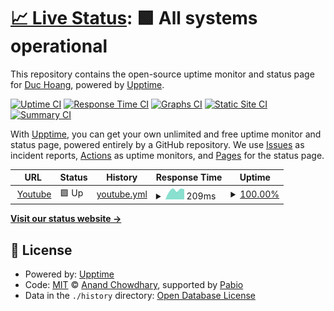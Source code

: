 # [📈 Live Status](https://theweezar.github.io/upptime-demo): <!--live status--> **🟩 All systems operational**

This repository contains the open-source uptime monitor and status page for [Duc Hoang](https://theweezar.github.io/upptime-demo), powered by [Upptime](https://github.com/upptime/upptime).

[![Uptime CI](https://github.com/theweezar/upptime-demo/workflows/Uptime%20CI/badge.svg)](https://github.com/theweezar/upptime-demo/actions?query=workflow%3A%22Uptime+CI%22)
[![Response Time CI](https://github.com/theweezar/upptime-demo/workflows/Response%20Time%20CI/badge.svg)](https://github.com/theweezar/upptime-demo/actions?query=workflow%3A%22Response+Time+CI%22)
[![Graphs CI](https://github.com/theweezar/upptime-demo/workflows/Graphs%20CI/badge.svg)](https://github.com/theweezar/upptime-demo/actions?query=workflow%3A%22Graphs+CI%22)
[![Static Site CI](https://github.com/theweezar/upptime-demo/workflows/Static%20Site%20CI/badge.svg)](https://github.com/theweezar/upptime-demo/actions?query=workflow%3A%22Static+Site+CI%22)
[![Summary CI](https://github.com/theweezar/upptime-demo/workflows/Summary%20CI/badge.svg)](https://github.com/theweezar/upptime-demo/actions?query=workflow%3A%22Summary+CI%22)

With [Upptime](https://upptime.js.org), you can get your own unlimited and free uptime monitor and status page, powered entirely by a GitHub repository. We use [Issues](https://github.com/theweezar/upptime-demo/issues) as incident reports, [Actions](https://github.com/theweezar/upptime-demo/actions) as uptime monitors, and [Pages](https://theweezar.github.io/upptime-demo) for the status page.

<!--start: status pages-->
<!-- This summary is generated by Upptime (https://github.com/upptime/upptime) -->
<!-- Do not edit this manually, your changes will be overwritten -->
<!-- prettier-ignore -->
| URL | Status | History | Response Time | Uptime |
| --- | ------ | ------- | ------------- | ------ |
| <img alt="" src="https://icons.duckduckgo.com/ip3/www.youtube.com.ico" height="13"> [Youtube](https://www.youtube.com/) | 🟩 Up | [youtube.yml](https://github.com/theweezar/upptime-demo/commits/HEAD/history/youtube.yml) | <details><summary><img alt="Response time graph" src="./graphs/youtube/response-time-week.png" height="20"> 209ms</summary><br><a href="https://theweezar.github.io/upptime-demo/history/youtube"><img alt="Response time 209" src="https://img.shields.io/endpoint?url=https%3A%2F%2Fraw.githubusercontent.com%2Ftheweezar%2Fupptime-demo%2FHEAD%2Fapi%2Fyoutube%2Fresponse-time.json"></a><br><a href="https://theweezar.github.io/upptime-demo/history/youtube"><img alt="24-hour response time 209" src="https://img.shields.io/endpoint?url=https%3A%2F%2Fraw.githubusercontent.com%2Ftheweezar%2Fupptime-demo%2FHEAD%2Fapi%2Fyoutube%2Fresponse-time-day.json"></a><br><a href="https://theweezar.github.io/upptime-demo/history/youtube"><img alt="7-day response time 209" src="https://img.shields.io/endpoint?url=https%3A%2F%2Fraw.githubusercontent.com%2Ftheweezar%2Fupptime-demo%2FHEAD%2Fapi%2Fyoutube%2Fresponse-time-week.json"></a><br><a href="https://theweezar.github.io/upptime-demo/history/youtube"><img alt="30-day response time 209" src="https://img.shields.io/endpoint?url=https%3A%2F%2Fraw.githubusercontent.com%2Ftheweezar%2Fupptime-demo%2FHEAD%2Fapi%2Fyoutube%2Fresponse-time-month.json"></a><br><a href="https://theweezar.github.io/upptime-demo/history/youtube"><img alt="1-year response time 209" src="https://img.shields.io/endpoint?url=https%3A%2F%2Fraw.githubusercontent.com%2Ftheweezar%2Fupptime-demo%2FHEAD%2Fapi%2Fyoutube%2Fresponse-time-year.json"></a></details> | <details><summary><a href="https://theweezar.github.io/upptime-demo/history/youtube">100.00%</a></summary><a href="https://theweezar.github.io/upptime-demo/history/youtube"><img alt="All-time uptime 100.00%" src="https://img.shields.io/endpoint?url=https%3A%2F%2Fraw.githubusercontent.com%2Ftheweezar%2Fupptime-demo%2FHEAD%2Fapi%2Fyoutube%2Fuptime.json"></a><br><a href="https://theweezar.github.io/upptime-demo/history/youtube"><img alt="24-hour uptime 100.00%" src="https://img.shields.io/endpoint?url=https%3A%2F%2Fraw.githubusercontent.com%2Ftheweezar%2Fupptime-demo%2FHEAD%2Fapi%2Fyoutube%2Fuptime-day.json"></a><br><a href="https://theweezar.github.io/upptime-demo/history/youtube"><img alt="7-day uptime 100.00%" src="https://img.shields.io/endpoint?url=https%3A%2F%2Fraw.githubusercontent.com%2Ftheweezar%2Fupptime-demo%2FHEAD%2Fapi%2Fyoutube%2Fuptime-week.json"></a><br><a href="https://theweezar.github.io/upptime-demo/history/youtube"><img alt="30-day uptime 100.00%" src="https://img.shields.io/endpoint?url=https%3A%2F%2Fraw.githubusercontent.com%2Ftheweezar%2Fupptime-demo%2FHEAD%2Fapi%2Fyoutube%2Fuptime-month.json"></a><br><a href="https://theweezar.github.io/upptime-demo/history/youtube"><img alt="1-year uptime 100.00%" src="https://img.shields.io/endpoint?url=https%3A%2F%2Fraw.githubusercontent.com%2Ftheweezar%2Fupptime-demo%2FHEAD%2Fapi%2Fyoutube%2Fuptime-year.json"></a></details>

<!--end: status pages-->

[**Visit our status website →**](https://theweezar.github.io/upptime-demo)

## 📄 License

- Powered by: [Upptime](https://github.com/upptime/upptime)
- Code: [MIT](./LICENSE) © [Anand Chowdhary](https://anandchowdhary.com), supported by [Pabio](https://pabio.com)
- Data in the `./history` directory: [Open Database License](https://opendatacommons.org/licenses/odbl/1-0/)
